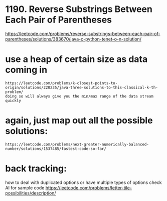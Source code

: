 # 1190. Reverse Substrings Between Each Pair of Parentheses
https://leetcode.com/problems/reverse-substrings-between-each-pair-of-parentheses/solutions/383670/java-c-python-tenet-o-n-solution/

# use a heap of certain size as data coming in
    https://leetcode.com/problems/k-closest-points-to-origin/solutions/220235/java-three-solutions-to-this-classical-k-th-problem/
    doing so will always give you the min/max range of the data stream quickly

# again, just map out all the possible solutions:
    https://leetcode.com/problems/next-greater-numerically-balanced-number/solutions/1537485/fastest-code-so-far/

# back tracking:
how to deal with duplicated options
or have multiple types of options
check AI for sample code
https://leetcode.com/problems/letter-tile-possibilities/description/